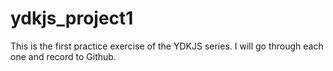 # ydkjs_project1

This is the first practice exercise of the YDKJS series. I will go through each one and record to Github.